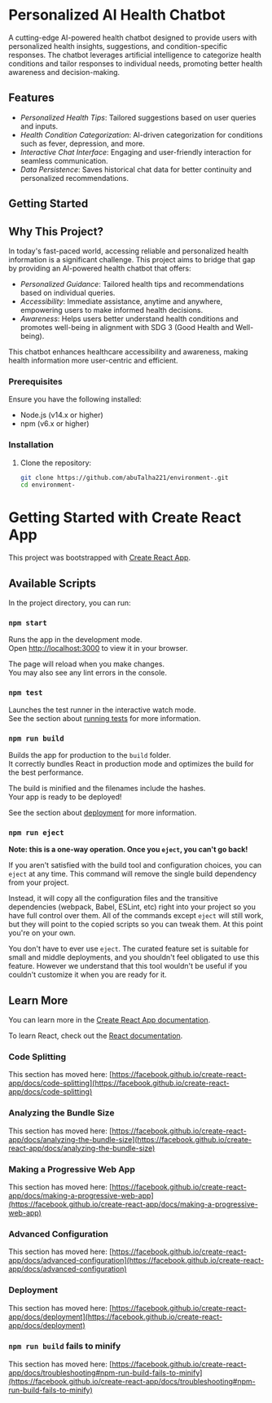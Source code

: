 # Personalized AI Health Chatbot  

A cutting-edge AI-powered health chatbot designed to provide users with personalized health insights, suggestions, and condition-specific responses. The chatbot leverages artificial intelligence to categorize health conditions and tailor responses to individual needs, promoting better health awareness and decision-making.

## Features  
- *Personalized Health Tips*: Tailored suggestions based on user queries and inputs.  
- *Health Condition Categorization*: AI-driven categorization for conditions such as fever, depression, and more.  
- *Interactive Chat Interface*: Engaging and user-friendly interaction for seamless communication.  
- *Data Persistence*: Saves historical chat data for better continuity and personalized recommendations.  

## Getting Started 
## Why This Project?  

In today's fast-paced world, accessing reliable and personalized health information is a significant challenge. This project aims to bridge that gap by providing an AI-powered health chatbot that offers:  

- *Personalized Guidance*: Tailored health tips and recommendations based on individual queries.  
- *Accessibility*: Immediate assistance, anytime and anywhere, empowering users to make informed health decisions.  
- *Awareness*: Helps users better understand health conditions and promotes well-being in alignment with SDG 3 (Good Health and Well-being).  

This chatbot enhances healthcare accessibility and awareness, making health information more user-centric and efficient.

### Prerequisites  
Ensure you have the following installed:  
- Node.js (v14.x or higher)  
- npm (v6.x or higher)  

### Installation  
1. Clone the repository:  
   ```bash  
   git clone https://github.com/abuTalha221/environment-.git  
   cd environment-
# Getting Started with Create React App

This project was bootstrapped with [Create React App](https://github.com/facebook/create-react-app).

## Available Scripts

In the project directory, you can run:

### `npm start`

Runs the app in the development mode.\
Open [http://localhost:3000](http://localhost:3000) to view it in your browser.

The page will reload when you make changes.\
You may also see any lint errors in the console.

### `npm test`

Launches the test runner in the interactive watch mode.\
See the section about [running tests](https://facebook.github.io/create-react-app/docs/running-tests) for more information.

### `npm run build`

Builds the app for production to the `build` folder.\
It correctly bundles React in production mode and optimizes the build for the best performance.

The build is minified and the filenames include the hashes.\
Your app is ready to be deployed!

See the section about [deployment](https://facebook.github.io/create-react-app/docs/deployment) for more information.

### `npm run eject`

**Note: this is a one-way operation. Once you `eject`, you can't go back!**

If you aren't satisfied with the build tool and configuration choices, you can `eject` at any time. This command will remove the single build dependency from your project.

Instead, it will copy all the configuration files and the transitive dependencies (webpack, Babel, ESLint, etc) right into your project so you have full control over them. All of the commands except `eject` will still work, but they will point to the copied scripts so you can tweak them. At this point you're on your own.

You don't have to ever use `eject`. The curated feature set is suitable for small and middle deployments, and you shouldn't feel obligated to use this feature. However we understand that this tool wouldn't be useful if you couldn't customize it when you are ready for it.

## Learn More

You can learn more in the [Create React App documentation](https://facebook.github.io/create-react-app/docs/getting-started).

To learn React, check out the [React documentation](https://reactjs.org/).

### Code Splitting

This section has moved here: [https://facebook.github.io/create-react-app/docs/code-splitting](https://facebook.github.io/create-react-app/docs/code-splitting)

### Analyzing the Bundle Size

This section has moved here: [https://facebook.github.io/create-react-app/docs/analyzing-the-bundle-size](https://facebook.github.io/create-react-app/docs/analyzing-the-bundle-size)

### Making a Progressive Web App

This section has moved here: [https://facebook.github.io/create-react-app/docs/making-a-progressive-web-app](https://facebook.github.io/create-react-app/docs/making-a-progressive-web-app)

### Advanced Configuration

This section has moved here: [https://facebook.github.io/create-react-app/docs/advanced-configuration](https://facebook.github.io/create-react-app/docs/advanced-configuration)

### Deployment

This section has moved here: [https://facebook.github.io/create-react-app/docs/deployment](https://facebook.github.io/create-react-app/docs/deployment)

### `npm run build` fails to minify

This section has moved here: [https://facebook.github.io/create-react-app/docs/troubleshooting#npm-run-build-fails-to-minify](https://facebook.github.io/create-react-app/docs/troubleshooting#npm-run-build-fails-to-minify)

